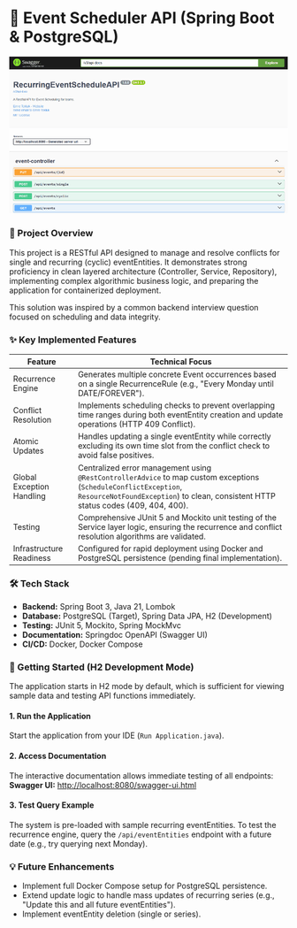 # 📅 Event Scheduler API (Spring Boot & PostgreSQL)
![API Demo Gif of Scheduler Functionality](eventapi-swagger-demo.gif)
### 📌 Project Overview
This project is a RESTful API designed to manage and resolve conflicts for single and recurring (cyclic) eventEntities. It demonstrates strong proficiency in clean layered architecture (Controller, Service, Repository), implementing complex algorithmic business logic, and preparing the application for containerized deployment.

This solution was inspired by a common backend interview question focused on scheduling and data integrity.

### ✨ Key Implemented Features

| Feature                   | Technical Focus                                                                                                                                                                                        |
|---------------------------|--------------------------------------------------------------------------------------------------------------------------------------------------------------------------------------------------------|
| Recurrence Engine         | Generates multiple concrete Event occurrences based on a single RecurrenceRule (e.g., "Every Monday until DATE/FOREVER").                                                                              |
| Conflict Resolution       | Implements scheduling checks to prevent overlapping time ranges during both eventEntity creation and update operations (HTTP 409 Conflict).                                                                  |
| Atomic Updates            | Handles updating a single eventEntity while correctly excluding its own time slot from the conflict check to avoid false positives.                                                                          |
| Global Exception Handling | Centralized error management using `@RestControllerAdvice` to map custom exceptions (`ScheduleConflictException`, `ResourceNotFoundException`) to clean, consistent HTTP status codes (409, 404, 400). |
| Testing                   | Comprehensive JUnit 5 and Mockito unit testing of the Service layer logic, ensuring the recurrence and conflict resolution algorithms are validated.                                                   |
| Infrastructure Readiness  | Configured for rapid deployment using Docker and PostgreSQL persistence (pending final implementation).                                                                                                |

### 🛠️ Tech Stack
- **Backend:** Spring Boot 3, Java 21, Lombok
- **Database:** PostgreSQL (Target), Spring Data JPA, H2 (Development)
- **Testing:** JUnit 5, Mockito, Spring MockMvc
- **Documentation:** Springdoc OpenAPI (Swagger UI)
- **CI/CD:** Docker, Docker Compose

### 🚀 Getting Started (H2 Development Mode)
The application starts in H2 mode by default, which is sufficient for viewing sample data and testing API functions immediately.

#### 1. Run the Application
Start the application from your IDE (`Run Application.java`).

#### 2. Access Documentation
The interactive documentation allows immediate testing of all endpoints:  
**Swagger UI:** [http://localhost:8080/swagger-ui.html](http://localhost:8080/swagger-ui.html)

#### 3. Test Query Example
The system is pre-loaded with sample recurring eventEntities. To test the recurrence engine, query the `/api/eventEntities` endpoint with a future date (e.g., try querying next Monday).

### 💡 Future Enhancements
- Implement full Docker Compose setup for PostgreSQL persistence.
- Extend update logic to handle mass updates of recurring series (e.g., "Update this and all future eventEntities").
- Implement eventEntity deletion (single or series).  
